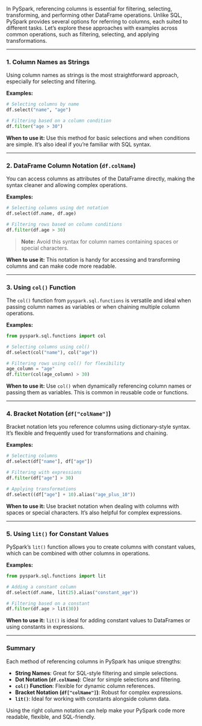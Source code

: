 In PySpark, referencing columns is essential for filtering, selecting, transforming, and performing other DataFrame operations. Unlike SQL, PySpark provides several options for referring to columns, each suited to different tasks. Let’s explore these approaches with examples across common operations, such as filtering, selecting, and applying transformations.

---

### 1. Column Names as Strings

Using column names as strings is the most straightforward approach, especially for selecting and filtering.

**Examples:**
```python
# Selecting columns by name
df.select("name", "age")

# Filtering based on a column condition
df.filter("age > 30")
```

**When to use it:** Use this method for basic selections and when conditions are simple. It’s also ideal if you’re familiar with SQL syntax.

---

### 2. DataFrame Column Notation (`df.colName`)

You can access columns as attributes of the DataFrame directly, making the syntax cleaner and allowing complex operations.

**Examples:**
```python
# Selecting columns using dot notation
df.select(df.name, df.age)

# Filtering rows based on column conditions
df.filter(df.age > 30)
```

> **Note:** Avoid this syntax for column names containing spaces or special characters.

**When to use it:** This notation is handy for accessing and transforming columns and can make code more readable.

---

### 3. Using `col()` Function

The `col()` function from `pyspark.sql.functions` is versatile and ideal when passing column names as variables or when chaining multiple column operations.

**Examples:**
```python
from pyspark.sql.functions import col

# Selecting columns using col()
df.select(col("name"), col("age"))

# Filtering rows using col() for flexibility
age_column = "age"
df.filter(col(age_column) > 30)
```

**When to use it:** Use `col()` when dynamically referencing column names or passing them as variables. This is common in reusable code or functions.

---

### 4. Bracket Notation (`df["colName"]`)

Bracket notation lets you reference columns using dictionary-style syntax. It’s flexible and frequently used for transformations and chaining.

**Examples:**
```python
# Selecting columns
df.select(df["name"], df["age"])

# Filtering with expressions
df.filter(df["age"] > 30)

# Applying transformations
df.select((df["age"] + 10).alias("age_plus_10"))
```

**When to use it:** Use bracket notation when dealing with columns with spaces or special characters. It’s also helpful for complex expressions.

---

### 5. Using `lit()` for Constant Values

PySpark’s `lit()` function allows you to create columns with constant values, which can be combined with other columns in operations.

**Examples:**
```python
from pyspark.sql.functions import lit

# Adding a constant column
df.select(df.name, lit(25).alias("constant_age"))

# Filtering based on a constant
df.filter(df.age > lit(30))
```

**When to use it:** `lit()` is ideal for adding constant values to DataFrames or using constants in expressions.

---

### Summary

Each method of referencing columns in PySpark has unique strengths:
- **String Names**: Great for SQL-style filtering and simple selections.
- **Dot Notation (`df.colName`)**: Clear for simple selections and filtering.
- **`col()` Function**: Flexible for dynamic column references.
- **Bracket Notation (`df["colName"]`)**: Robust for complex expressions.
- **`lit()`**: Ideal for working with constants alongside column data.

Using the right column notation can help make your PySpark code more readable, flexible, and SQL-friendly.